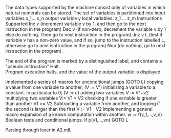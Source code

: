 The data types supported by the machine consist only of variables in which natural numerals can be stored.
The set of variables is partitioned into 
input variables x_1... x_n
output variable y
local variables: z_1 ... z_m
Instructions Supported
Inc v  (increment variable v by 1, and then go to the next instruction in the program)
Dec v (if non-zero, decrement the variable v by 1 else do nothing.  Then go to next instruction in the program)
Jnz v L  (test if variable v has a non-zero value, and if so, jump to the instruction labelled L, otherwise go to next isntruction in the program)
Nop  (do nothing, go to next instruction in the program).

The end of the program is marked by a distinguished label, and contains a "pseudo instruction" Halt.  
Program execution halts, and the value of the output variable is displayed.

Implemented a series of macros for 
unconditional jumps  (GOTO L)
copying a value from one variable to another;  (V := V')
initializing a variable to a constant.  In particular to 0;  (V := c)
adding two variables V := V1+v2
multiplying two variables  V:= V1 * V2
checking if one variable is greater than another   V1 >= V2
Subtracting a variable from another, and looping if the second is larger than the first V := V1 - V2
implementing a general macro expansion of a known computation within another.  w := f(v_1,...,v_n)
Boolean tests and conditional jumps.  If p(v1,...,vn) GOTO L

Parsing through lexer in A2.mll.